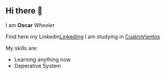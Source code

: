 ## Hi there 👋

I am **Oscar** _Wheeler_

Find here my Linkedin[Linkeding](https://Linkedin.com)
I am studying in [CuatroVientos](https://cuatrovientos.org)

My skills are:
- Learning anything now
- Deperative System

